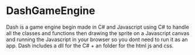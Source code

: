 # DashGameEngine
Dash is a game engine begin made in C# and Javascript using C# to handle all the classes and functions then drawing the sprite on a Javascript canvas and running the Javascript in your browser so you dont need to run it as an app. Dash includes a dll for the C# + an folder for the html js and css.
